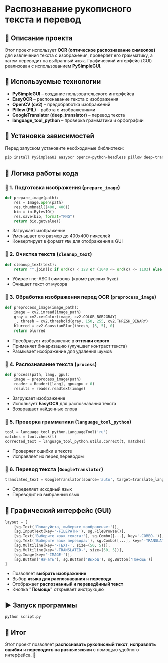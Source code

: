 # Распознавание рукописного текста и перевод

## 📌 Описание проекта

Этот проект использует **OCR (оптическое распознавание символов)** для извлечения текста с изображения, проверяет его грамматику, а затем переводит на выбранный язык. Графический интерфейс (GUI) реализован с использованием **PySimpleGUI**.

## 🚀 Используемые технологии

- **PySimpleGUI** – создание пользовательского интерфейса
- **EasyOCR** – распознавание текста с изображения
- **OpenCV (cv2)** – предобработка изображений
- **Pillow (PIL)** – работа с изображениями
- **GoogleTranslator (deep\_translator)** – перевод текста
- **language\_tool\_python** – проверка грамматики и орфографии

## 📂 Установка зависимостей

Перед запуском установите необходимые библиотеки:

```sh
pip install PySimpleGUI easyocr opencv-python-headless pillow deep-translator language-tool-python
```

## 🔄 Логика работы кода

### 📌 1. Подготовка изображения (`prepare_image`)

```python
def prepare_image(path):
    res = Image.open(path)
    res.thumbnail((400, 400))
    bio = io.BytesIO()
    res.save(bio, format="PNG")
    return bio.getvalue()
```

- Загружает изображение
- Уменьшает его размер до 400x400 пикселей
- Конвертирует в формат `PNG` для отображения в GUI

### 📌 2. Очистка текста (`cleanup_text`)

```python
def cleanup_text(text):
    return "".join([c if ord(c) < 128 or (1040 <= ord(c) <= 1103) else "" for c in text]).strip()
```

- Убирает не-ASCII символы (кроме русских букв)
- Очищает текст от мусора

### 📌 3. Обработка изображения перед OCR (`preprocess_image`)

```python
def preprocess_image(image_path):
    image = cv2.imread(image_path)
    gray = cv2.cvtColor(image, cv2.COLOR_BGR2GRAY)
    _, thresh = cv2.threshold(gray, 150, 255, cv2.THRESH_BINARY)
    blurred = cv2.GaussianBlur(thresh, (5, 5), 0)
    return blurred
```

- Преобразует изображение в **оттенки серого**
- Применяет бинаризацию (улучшает контраст текста)
- Размывает изображение для удаления шумов

### 📌 4. Распознавание текста (`process`)

```python
def process(path, lang, gpu):
    image = preprocess_image(path)
    reader = Reader([lang], gpu=gpu > 0)
    results = reader.readtext(image)
```

- Загружает изображение
- Использует **EasyOCR** для распознавания текста
- Возвращает найденные слова

### 📌 5. Проверка грамматики (`language_tool_python`)

```python
tool = language_tool_python.LanguageTool('ru')
matches = tool.check(t)
corrected_text = language_tool_python.utils.correct(t, matches)
```

- Проверяет ошибки в тексте
- Исправляет их перед переводом

### 📌 6. Перевод текста (`GoogleTranslator`)

```python
translated_text = GoogleTranslator(source='auto', target=translate_lang).translate(corrected_text)
```

- Определяет исходный язык
- Переводит на выбранный язык

## 🎨 Графический интерфейс (GUI)

```python
layout = [
    [sg.Text('Пожалуйста, выберите изображение:')],
    [sg.InputText(key='-FILEPATH-'), sg.FileBrowse()],
    [sg.Text('Выберите язык текста:'), sg.Combo([...], key='-COMBO-')],
    [sg.Text('Выберите язык перевода:'), sg.Combo([...], key='-TRANSLATE-')],
    [sg.Multiline(key='-TEXT-', size=(50, 5))],
    [sg.Multiline(key='-TRANSLATED-', size=(50, 5))],
    [sg.Image(key='-IMAGE-')],
    [sg.Button('Начать'), sg.Button('Выход'), sg.Button('Помощь')]
]
```

- Позволяет **выбрать изображение**
- Выбор **языка для распознавания** и **перевода**
- Отображает **распознанный и переведённый текст**
- Кнопка **"Помощь"** открывает инструкцию

## ▶️ Запуск программы

```sh
python script.py
```

## 🎯 Итог

Этот проект позволяет **распознавать рукописный текст**, **исправлять ошибки** и **переводить на разные языки** с помощью удобного интерфейса. 🚀

